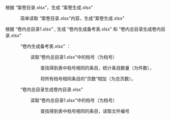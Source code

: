 根据 “案卷目录.xlsx”，生成 “案卷生成.xlsx”

            简单读取 “案卷目录.xlsx”内容，生成“案卷生成.xlsx”

根据 “卷内总目录1.xlsx" , 生成 “卷内生成备考表.xlsx” 和 “卷内总目录生成卷内目录.xlsx”

            “卷内生成备考表.xlsx” ：    

                    读取“卷内总目录1.xlsx"中的档号（为档号）

                            查找得到表中档号相同的条目，统计条目数量（为件数），

                            将所有档号相同条目的“页数”相加（为总页数）。

            “卷内总目录生成卷内目录.xlsx”

                    读取“卷内总目录1.xlsx"中的档号（为档号）

                            查找得到表中档号相同的条目，读取文件编号

